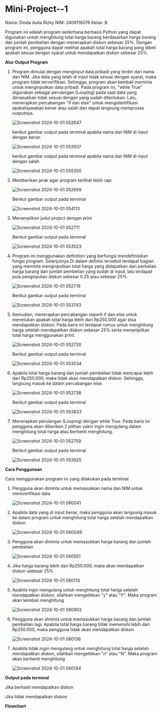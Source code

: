 # Mini-Project--1
Nama: Dinda Aulia Rizky  NIM: 2409116076   Kelas: B

Program ini adalah program sederhana berbasis Python yang dapat digunakan untuk menghitung total harga barang berdasarkan harga barang dan jumlah pembelian dengan menerapkan diskon sebesar 25%. Dengan program ini, pengguna dapat melihat apakah total harga barang yang dibeli apakah sesuai dengan syarat untuk mendapatkan diskon sebesar 25%.

**Alur Output Program**
1. Program dimulai dengan menginput data pribadi yang terdiri dari nama dan NIM. Jika data yang telah di input tidak sesuai dengan syarat, maka program tidak terverifikasi. Sehingga, program akan kembali meminta untuk menginputkan data 
   pribadi. Pada program ini, "while True" digunakan sebagai perulangan (Looping) pada saat data yang dimasukkan tidak sesuai dengan yang sudah ditentukan. Lalu, menerapkan percabangan "if dan else" untuk mengidentifikasi apakahjawaban 
   benar atau salah dan dapat langsung memproses outputnya.

   ![Screenshot 2024-10-01 052647](https://github.com/user-attachments/assets/fd637e60-5c81-4785-81aa-27789fda2b4e)


   berikut gambar output pada terminal apabila nama dan NIM di input dengan benar.

    ![Screenshot 2024-10-01 053507](https://github.com/user-attachments/assets/7f70a191-6245-491a-8f34-cb60f98693d9)

   berikut gambar output pada terminal apabila nama dan NIM di input dengan salah.

   ![Screenshot 2024-10-01 055350](https://github.com/user-attachments/assets/e14e3504-cf12-4c1a-a0ef-fb2f9287c6fd)
   

2. Memberikan jarak agar program terlihat lebih rapi

   ![Screenshot 2024-10-01 052659](https://github.com/user-attachments/assets/86900096-dda8-4bfe-b217-a5e467dde959)

   Berikut gambar output pada terminal

   ![Screenshot 2024-10-01 054113](https://github.com/user-attachments/assets/8a01aec1-642b-40e9-a209-bed049b25cbc)

   
   
4. Menampilkan judul project dengan print

    ![Screenshot 2024-10-01 052711](https://github.com/user-attachments/assets/9b706cf4-165c-4de5-8e7a-1954fc6821ef)

   Berikut gambar output pada terminal

    ![Screenshot 2024-10-01 053523](https://github.com/user-attachments/assets/a3c1e2d4-0e33-4bbb-8b4d-3634269752cc)
   
5. Program ini menggunakan definition yang berfungsi mendefinisikan fungsi program. Selanjutnya Di dalam 
   definisi tersebut terdapat bagian yang meminta menginputkan total harga yang didapatkan dari perkalian 
   harga barang dan jumlah pembelian yang sudah di input, lalu terdapat pula penginputan diskon sebesar 
   0.25 atau sebesar 25%.

    ![Screenshot 2024-10-01 052719](https://github.com/user-attachments/assets/7b94039f-9398-4aef-a0f2-81b8b546eda3)

   Berikut gambar output pada terminal

    ![Screenshot 2024-10-01 053743](https://github.com/user-attachments/assets/1bd3f3e8-407a-472f-bb2e-43445bc584b2)
   
9. Kemudian, menerapkan percabangan seperti if dan else untuk menetukan apakah total harga lebih dari 
   Rp250.000 agar bisa mendapatkan diskon. Pada baris ini terdapat rumus untuk menghitung harga setelah 
   mendapatkan diskon sebesar 25% serta menampilkan total harga menggunakan print.
 
   ![Screenshot 2024-10-01 052730](https://github.com/user-attachments/assets/f000bf4a-3081-40cc-916e-66f625831cbe)

   Berikut gambar output pada terminal
 
   ![Screenshot 2024-10-01 053534](https://github.com/user-attachments/assets/1f5617a9-aacd-4ac8-affb-eb8c705611d4)

10. Apabila total harga barang dan jumlah pembelian tidak mencapai lebih dari Rp250.000, maka tidak
    akan mendapatkan diskon. Sehingga, langsung masuk ke dalam percabangan else.
  
    ![Screenshot 2024-10-01 052738](https://github.com/user-attachments/assets/fa9b24b9-9fbf-4b0c-aa7a-da2b1feab8cf)

    Berikut gambar output pada terminal
 
    ![Screenshot 2024-10-01 053833](https://github.com/user-attachments/assets/7d0090f2-5742-4680-81cd-cffefaaa50d5)

12. Menerapkan perulangan (Looping) dengan while True. Pada baris ini pengguna akan diberikan 2 pilihan 
    yakni ingin mengulang dalam menghitung total harga atau berhenti menghitung.

     ![Screenshot 2024-10-01 052759](https://github.com/user-attachments/assets/7f527189-b37e-49a7-84b6-c3b730616962)

    Berikut gambar output pada terminal
  
    ![Screenshot 2024-10-01 053925](https://github.com/user-attachments/assets/a96a859e-5ffc-4673-9dd7-23f55d91dcb0)

    

**Cara Penggunaan**

Cara menggunakan program ini yang dilakukan pada terminal

1. Pengguna akan diminta untuk memasukkan nama dan NIM untuk memverifikasi data

   ![Screenshot 2024-10-01 060041](https://github.com/user-attachments/assets/d5995c7e-b43e-416a-849a-5d80ff922e57)


3. Apabila data yang di input benar, maka pengguna akan langsung masuk ke dalam program untuk menghitung total harga setelah mendapatkan diskon

   ![Screenshot 2024-10-01 060049](https://github.com/user-attachments/assets/ef44aed2-ece7-4c29-844d-c2881bd5e2a6)


5. Pengguna akan diminta untuk memasukkan harga barang dan jumlah pembelian

   ![Screenshot 2024-10-01 060551](https://github.com/user-attachments/assets/d5339055-d44e-45e0-b423-961f9ddc02be)

  
7. Jika harga barang lebih dari Rp250.000, maka akan mendapatkan diskon sebesar 25%

   ![Screenshot 2024-10-01 060113](https://github.com/user-attachments/assets/d9413f5a-a579-4f4b-b9f4-9a5a89d0965e)

6. Apabila ingin mengulang untuk menghitung total harga setelah mendapatkan diskon, silahkan mengetikkan "y" atau "Y". Maka program akan kembali menghitung

   ![Screenshot 2024-10-01 060802](https://github.com/user-attachments/assets/bfa30112-8a3d-4814-ad01-aa331c0fd4e3)


 7. Pengguna akan diminta untuk memasukkan harga barang dan jumlah pembelian lagi. Apabila total harga barang tidak memenuhi lebih dari Rp250.000, maka pengguna tidak akan mendapatkan diskon
   
    ![Screenshot 2024-10-01 060136](https://github.com/user-attachments/assets/ce33976b-cbb0-45de-ba0b-583914fb23c1)


8. Apabila tidak ingin mengulang untuk menghitung total harga setelah mendapatkan diskon, silahkan mengetikkan "n" atau "N". Maka program akan berhenti menghitung

   ![Screenshot 2024-10-01 060144](https://github.com/user-attachments/assets/5728103b-635a-4de9-ab63-b853abf6181c)

   





**Output pada terminal**

Jika berhasil mendapatkan diskon

Jika tidak mendapatkan diskon


**Flowchart**






